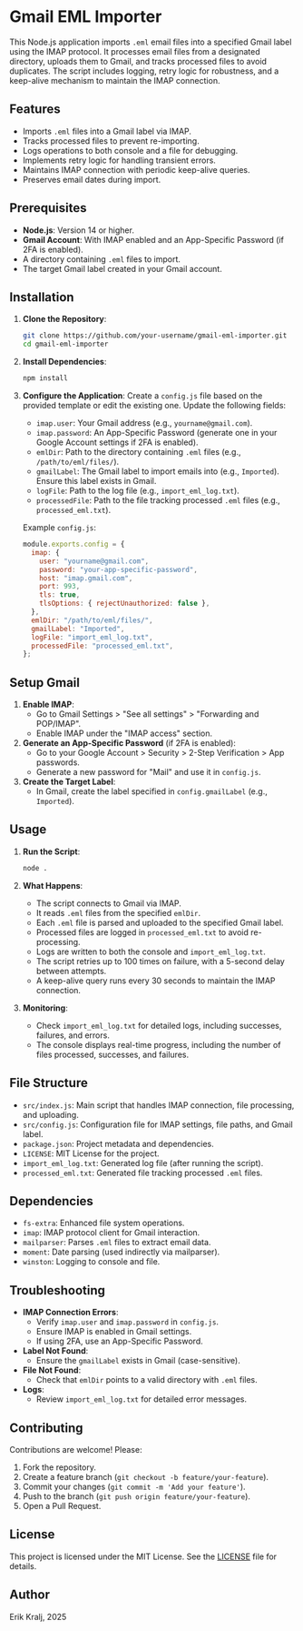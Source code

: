 # Gmail EML Importer

This Node.js application imports `.eml` email files into a specified Gmail label using the IMAP protocol. It processes email files from a designated directory, uploads them to Gmail, and tracks processed files to avoid duplicates. The script includes logging, retry logic for robustness, and a keep-alive mechanism to maintain the IMAP connection.

## Features
- Imports `.eml` files into a Gmail label via IMAP.
- Tracks processed files to prevent re-importing.
- Logs operations to both console and a file for debugging.
- Implements retry logic for handling transient errors.
- Maintains IMAP connection with periodic keep-alive queries.
- Preserves email dates during import.

## Prerequisites
- **Node.js**: Version 14 or higher.
- **Gmail Account**: With IMAP enabled and an App-Specific Password (if 2FA is enabled).
- A directory containing `.eml` files to import.
- The target Gmail label created in your Gmail account.

## Installation
1. **Clone the Repository**:
   ```bash
   git clone https://github.com/your-username/gmail-eml-importer.git
   cd gmail-eml-importer
   ```

2. **Install Dependencies**:
   ```bash
   npm install
   ```

3. **Configure the Application**:
   Create a `config.js` file based on the provided template or edit the existing one. Update the following fields:
   - `imap.user`: Your Gmail address (e.g., `yourname@gmail.com`).
   - `imap.password`: An App-Specific Password (generate one in your Google Account settings if 2FA is enabled).
   - `emlDir`: Path to the directory containing `.eml` files (e.g., `/path/to/eml/files/`).
   - `gmailLabel`: The Gmail label to import emails into (e.g., `Imported`). Ensure this label exists in Gmail.
   - `logFile`: Path to the log file (e.g., `import_eml_log.txt`).
   - `processedFile`: Path to the file tracking processed `.eml` files (e.g., `processed_eml.txt`).

   Example `config.js`:
   ```javascript
   module.exports.config = {
     imap: {
       user: "yourname@gmail.com",
       password: "your-app-specific-password",
       host: "imap.gmail.com",
       port: 993,
       tls: true,
       tlsOptions: { rejectUnauthorized: false },
     },
     emlDir: "/path/to/eml/files/",
     gmailLabel: "Imported",
     logFile: "import_eml_log.txt",
     processedFile: "processed_eml.txt",
   };
   ```

## Setup Gmail
1. **Enable IMAP**:
   - Go to Gmail Settings > "See all settings" > "Forwarding and POP/IMAP".
   - Enable IMAP under the "IMAP access" section.
2. **Generate an App-Specific Password** (if 2FA is enabled):
   - Go to your Google Account > Security > 2-Step Verification > App passwords.
   - Generate a new password for "Mail" and use it in `config.js`.
3. **Create the Target Label**:
   - In Gmail, create the label specified in `config.gmailLabel` (e.g., `Imported`).

## Usage
1. **Run the Script**:
   ```bash
   node .
   ```

2. **What Happens**:
   - The script connects to Gmail via IMAP.
   - It reads `.eml` files from the specified `emlDir`.
   - Each `.eml` file is parsed and uploaded to the specified Gmail label.
   - Processed files are logged in `processed_eml.txt` to avoid re-processing.
   - Logs are written to both the console and `import_eml_log.txt`.
   - The script retries up to 100 times on failure, with a 5-second delay between attempts.
   - A keep-alive query runs every 30 seconds to maintain the IMAP connection.

3. **Monitoring**:
   - Check `import_eml_log.txt` for detailed logs, including successes, failures, and errors.
   - The console displays real-time progress, including the number of files processed, successes, and failures.

## File Structure
- `src/index.js`: Main script that handles IMAP connection, file processing, and uploading.
- `src/config.js`: Configuration file for IMAP settings, file paths, and Gmail label.
- `package.json`: Project metadata and dependencies.
- `LICENSE`: MIT License for the project.
- `import_eml_log.txt`: Generated log file (after running the script).
- `processed_eml.txt`: Generated file tracking processed `.eml` files.

## Dependencies
- `fs-extra`: Enhanced file system operations.
- `imap`: IMAP protocol client for Gmail interaction.
- `mailparser`: Parses `.eml` files to extract email data.
- `moment`: Date parsing (used indirectly via mailparser).
- `winston`: Logging to console and file.

## Troubleshooting
- **IMAP Connection Errors**:
  - Verify `imap.user` and `imap.password` in `config.js`.
  - Ensure IMAP is enabled in Gmail settings.
  - If using 2FA, use an App-Specific Password.
- **Label Not Found**:
  - Ensure the `gmailLabel` exists in Gmail (case-sensitive).
- **File Not Found**:
  - Check that `emlDir` points to a valid directory with `.eml` files.
- **Logs**:
  - Review `import_eml_log.txt` for detailed error messages.

## Contributing
Contributions are welcome! Please:
1. Fork the repository.
2. Create a feature branch (`git checkout -b feature/your-feature`).
3. Commit your changes (`git commit -m 'Add your feature'`).
4. Push to the branch (`git push origin feature/your-feature`).
5. Open a Pull Request.

## License
This project is licensed under the MIT License. See the [LICENSE](LICENSE) file for details.

## Author
Erik Kralj, 2025